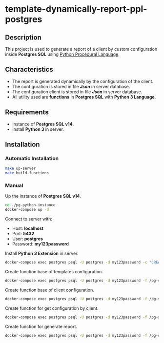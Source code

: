 # template-dynamically-report-ppl-postgres

## Description

This project is used to generate a report of a client by custom configuration inside **Postgres SQL** using [Python Procedural Language](https://www.postgresql.org/docs/14/plpython.html).

## Characteristics

- The report is generated dynamically by the configuration of the client.
- The configuration is stored in file ***Json*** in server database.
- The configuration client is stored in file ***Json*** in server database.
- All utility used are **functions** in **Postgres SQL** with **Python 3 Language**.

## Requirements

- Instance of **Postgres SQL v14**.
- Install **Python 3** in server.

## Installation

### Automatic Installation

```bash
make up-server
make build-functions
```

### Manual

Up the instance of **Postgres SQL v14**.

```bash
cd ./pg-python-instance
docker-compose up -d
``` 

Connect to server with:

- Host: **localhost**
- Port: **5432**
- User: **postgres**
- Password: **my123password**

Install **Python 3 Extension** in server.

```bash
docker-compose exec postgres psql -U postgres -d my123password -c "CREATE EXTENSION IF NOT EXISTS plpython3u;"
```

Create function base of templates configuration.

```bash
docker-compose exec postgres psql -U postgres -d my123password -f /pg-scripts/function-template-by-client.sql
```

Create function base of client configuration.

```bash
docker-compose exec postgres psql -U postgres -d my123password -f /pg-scripts/function-read-client.sql
```

Create function for get configuration by client.

```bash
docker-compose exec postgres psql -U postgres -d my123password -f /pg-scripts/function-template-by-client.sql
```

Create function for generate report.

```bash
docker-compose exec postgres psql -U postgres -d my123password -f /pg-scripts/function_generate_report.sql
```
